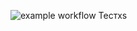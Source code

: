 ![example workflow](https://github.com/matyusovp/yamdb_final/actions/workflows/yamdb_workflow.yml/badge.svg)
Тестxs